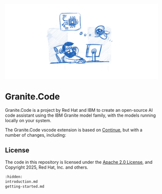 ![Code Assistant](img/assistant.webp)

# Granite.Code

Granite.Code is a project by Red Hat and IBM to create an open-source AI code assistant using the IBM Granite model family, with the models running locally on your system.

The Granite.Code vscode extension is based on
[Continue](https://github.com/continuedev/continue),
but with a number of changes, including:

## License

The code in this repository is licensed under the [Apache 2.0 License](./LICENSE), and Copyright 2025, Red Hat, Inc. and others.



```{toctree}
:hidden:
introduction.md
getting-started.md
```
